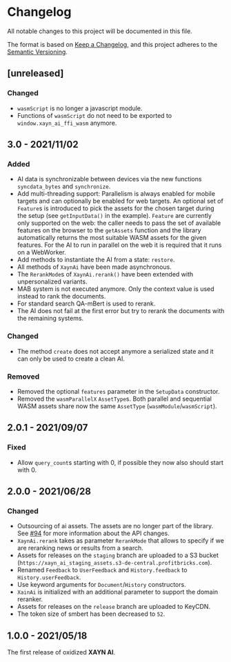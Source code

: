 # Changelog

All notable changes to this project will be documented in this file.

The format is based on [Keep a Changelog](https://keepachangelog.com/en/1.0.0/), and this project adheres to the [Semantic Versioning](http://semver.org/spec/v2.0.0.html).

## [unreleased]

### Changed

- `wasmScript` is no longer a javascript module.
- Functions of `wasmScript` do not need to be exported to `window.xayn_ai_ffi_wasm` anymore.

## 3.0 - 2021/11/02

### Added

- AI data is synchronizable between devices via the new functions `syncdata_bytes` and `synchronize`.
- Add multi-threading support: Parallelism is always enabled for mobile targets and can optionally be enabled for web targets.
  An optional set of `Feature`s is introduced to pick the assets for the chosen target during the setup (see `getInputData()` in the example).
  `Feature` are currently only supported on the web: the caller needs to pass the set of available features on the browser to the `getAssets`
  function and the library automatically returns the most suitable WASM assets for the given features.
  For the AI to run in parallel on the web it is required that it runs on a WebWorker.
- Add methods to instantiate the AI from a state: `restore`.
- All methods of `XaynAi` have been made asynchronous.
- The `RerankMode`s of `XaynAi.rerank()` have been extended with unpersonalized variants.
- MAB system is not executed anymore. Only the context value is used instead to rank the documents.
- For standard search QA-mBert is used to rerank.
- The AI does not fail at the first error but try to rerank the documents with the remaining systems.

### Changed

- The method `create` does not accept anymore a serialized state and it can only be used to create a clean AI.

### Removed

- Removed the optional `features` parameter in the `SetupData` constructor.
- Removed the `wasmParallelX` `AssetType`s. Both parallel and sequential WASM assets share now the same `AssetType` (`wasmModule`/`wasmScript`).

## 2.0.1 - 2021/09/07

### Fixed

- Allow `query_count`s starting with 0, if possible they now also should start with 0.

## 2.0.0 - 2021/06/28

### Changed

- Outsourcing of ai assets. The assets are no longer part of the library. See [#94](https://github.com/xaynetwork/xayn_ai/pull/94) for more information about the API changes.
- `XaynAi.rerank` takes as parameter `RerankMode` that allows to specify if we are reranking news or results from a search.
- Assets for releases on the `staging` branch are uploaded to a S3 bucket (`https://xayn_ai_staging_assets.s3-de-central.profitbricks.com`).
- Renamed `Feedback` to `UserFeedback` and `History.feedback` to `History.userFeedback`.
- Use keyword arguments for `Document`/`History` constructors.
- `XainAi` is initialized with an additional parameter to support the domain reranker.
- Assets for releases on the `release` branch are uploaded to KeyCDN.
- The token size of smbert has been decreased to `52`.

## 1.0.0 - 2021/05/18

The first release of oxidized **XAYN AI**.
